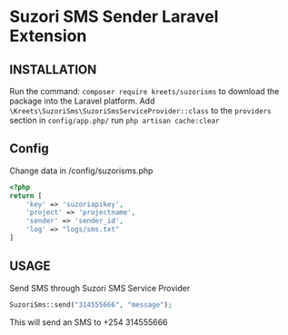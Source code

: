 # Suzori SMS Sender Laravel Extension

## INSTALLATION

Run the command: `composer require kreets/suzorisms` to download the package into the Laravel platform.
Add `\Kreets\SuzoriSms\SuzoriSmsServiceProvider::class` to the `providers` section in `config/app.php/`
run `php artisan cache:clear`

## Config

Change data in /config/suzorisms.php
```php
<?php
return [
    'key' => 'suzoriapikey',
    'project' => 'projectname',
    'sender' => 'sender_id',
    'log' => "logs/sms.txt"
]
```

## USAGE

Send SMS through Suzori SMS Service Provider

```php
SuzoriSms::send("314555666", "message");
```
This will send an SMS to +254 314555666

